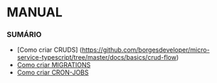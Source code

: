# MANUAL #

### SUMÁRIO ###

* [Como criar CRUDS] (https://github.com/borgesdeveloper/micro-service-typescript/tree/master/docs/basics/crud-flow)
* [Como criar MIGRATIONS](https://github.com/borgesdeveloper/micro-service-typescript/tree/master/docs/basics/migrations)
* [Como criar CRON-JOBS](https://github.com/borgesdeveloper/micro-service-typescript/tree/master/docs/basics/cron-jobs)
